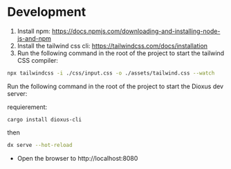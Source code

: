 # Development

1. Install npm: https://docs.npmjs.com/downloading-and-installing-node-js-and-npm
2. Install the tailwind css cli: https://tailwindcss.com/docs/installation
3. Run the following command in the root of the project to start the tailwind CSS compiler:

```bash
npx tailwindcss -i ./css/input.css -o ./assets/tailwind.css --watch
```

Run the following command in the root of the project to start the Dioxus dev server:

requierement:
```
cargo install dioxus-cli
```
then
```bash
dx serve --hot-reload
```

- Open the browser to http://localhost:8080